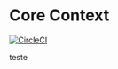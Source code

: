 # Core Context

[![CircleCI](https://circleci.com/gh/thomazmz/core-context.svg?branch=main&style=svg)](https://app.circleci.com/pipelines/github/thomazmz)


teste